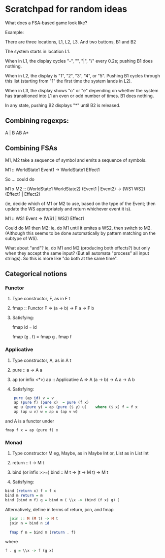 # Scratchpad for random ideas

What does a FSA-based game look like?

Example:

There are three locations, L1, L2, L3.
And two buttons, B1 and B2

The system starts in location L1. 

When in L1, the display cycles "-", "\", "|", "/" every 0.2s; pushing B1 does nothing.

When in L2, the display is "1", "2", "3", "4", or "5". Pushing B1 cycles through
this list (starting from "1" the first time the system lands in L2). 

When in L3, the display shows "o" or "e" depending on whether the system has
transitioned into L1 an even or odd number of times. B1 does nothing.

In any state, pushing B2 displays "*" until B2 is released.


## Combining regexps:

A | B
AB
A*


## Combining FSAs



M1, M2 take a sequence of symbol and emits a sequence of symbols.

M1 :: WorldState1 Event1 -> WorldState1 Effect1

So ... could do

M1 x M2 :: (WorldState1 WorldState2) (Event1 | Event2) -> (WS1 WS2) (Effect1 | Effect2) 

(ie, decide which of M1 or M2 to use, based on the type of the Event; then
update the WS appropriately and return whichever event it is).

M1 :: WS1 Event -> (WS1 | WS2) Effect1

Could do M1 then M2: ie, do M1 until it emites a WS2, then switch to
M2. (Although this seems to be done automatically by pattern matching on the
subtype of WS).


What about "and"? ie, do M1 and M2 (producing both effects?) but only when they
accept the same input? (But all automata "process" all input strings). So this
is more like "do both at the same time". 






## Categorical notions

### Functor

1. Type constructor, F, as in F t

2. fmap :: Functor F => (a -> b) -> F a -> F b

3. Satisfying:

    fmap id = id
    
    fmap (g . f) = fmap g . fmap f


### Applicative

1. Type constructor, A, as in A t

2. pure :: a -> A a

3. ap (or infix <*>)
   ap :: Applicative A => A (a -> b) -> A a -> A b

4. Satisfying:

```haskell
    pure (ap id) v = v
    ap (pure f) (pure x)  = pure (f x)
    ap u (pure y) = ap (pure ($ y) u)    where ($ x) f = f x 
    ap (ap u v) w = ap u (ap v w)
```

and A is a functor under 

    fmap f x = ap (pure f) x


### Monad

1. Type constructor M
   eg, Maybe, as in Maybe Int
   or, List as in List Int
   
2. return :: t -> M t
   
3. bind (or infix >>=)
   bind :: M t -> (t -> M t) -> M t
   
4. Satisfying:

```haskell
bind (return x) f = f x
bind m return = m
bind (bind m f) g = bind m ( \\x -> (bind (f x) g) )
```
 
 Alternatively, define in terms of return, join, and fmap
 
 ```haskell
   join :: M (M t) -> M t
   join n = bind n id
   
   fmap f m = bind m (return . f) 
```
where

```haskell
f . g = \\x -> f (g x)
``` 
